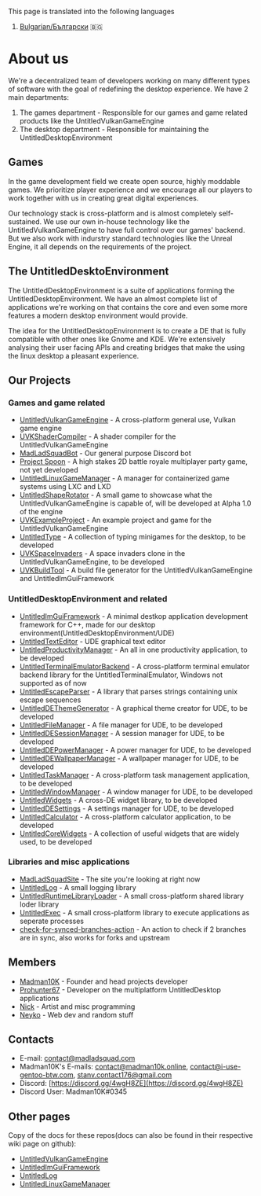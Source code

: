 This page is translated into the following languages
1. [Bulgarian/Български](https://madladsquad.com/translations/bg/main) 🇧🇬

# About us
We're a decentralized team of developers working on many different types of software with the goal of redefining the desktop experience. We have 2 main
departments:
1. The games department - Responsible for our games and game related products like the UntitledVulkanGameEngine
1. The desktop department - Responsible for maintaining the UntitledDesktopEnvironment

## Games
In the game development field we create open source, highly moddable games. We prioritize player experience and we encourage all our players to work
together with us in creating great digital experiences.

Our technology stack is cross-platform and is almost completely self-sustained. We use our own in-house technology like the UntitledVulkanGameEngine to
have full control over our games' backend. But we also work with indurstry standard technologies like the Unreal Engine, it all depends on the requirements
of the project.

## The UntitledDesktoEnvironment
The UntitledDesktopEnvironment is a suite of applications forming the UntitledDesktopEnvironment. We have an almost complete list of applications we're
working on that contains the core and even some more features a modern desktop environment would provide.

The idea for the UntitledDesktopEnvironment is to create a DE that is fully compatible with other ones like Gnome and KDE. We're extensively analysing
their user facing APIs and creating bridges that make the using the linux desktop a pleasant experience.

## Our Projects
### Games and game related
- [UntitledVulkanGameEngine](https://github.com/MadLadSquad/UntitledVulkanGameEngine) - A cross-platform general use, Vulkan game engine
- [UVKShaderCompiler](https://github.com/MadLadSquad/UVKShaderCompiler) - A shader compiler for the UntitledVulkanGameEngine
- [MadLadSquadBot](https://github.com/MadLadSquad/MadLadSquadBot) - Our general purpose Discord bot
- [Project Spoon](https://github.com/MadLadSquad/ProjectSpoon) - A high stakes 2D battle royale multiplayer party game, not yet developed
- [UntitledLinuxGameManager](https://github.com/MadLadSquad/UntitledLinuxGameManager) - A manager for containerized game systems using LXC and LXD
- [UntitledShapeRotator](https://github.com/MadLadSquad/UntitledShapeRotator) - A small game to showcase what the UntitledVulkanGameEngine is capable of,
will be developed at Alpha 1.0 of the engine
- [UVKExampleProject](https://github.com/MadLadSquad/UVKExampleProject) - An example project and game for the UntitledVulkanGameEngine
- [UntitledType](https://github.com/MadLadSquad/UntitledType) - A collection of typing minigames for the desktop, to be developed
- [UVKSpaceInvaders](https://github.com/MadLadSquad/UVKSpaceInvaders) - A space invaders clone in the UntitledVulkanGameEngine, to be developed
- [UVKBuildTool](https://github.com/MadLadSquad/UVKBuildTool) - A build file generator for the UntitledVulkanGameEngine and UntitledImGuiFramework

### UntitledDesktopEnvironment and related
- [UntitledImGuiFramework](https://github.com/MadLadSquad/UntitledImGuiFramework) - A minimal destkop application development framework for C++, 
made for our desktop environment(UntitledDesktopEnvironment/UDE)
- [UntitledTextEditor](https://github.com/MadLadSquad/UntitledTextEditor) - UDE graphical text editor
- [UntitledProductivityManager](https://github.com/MadLadSquad/UntitledProductivityManager) - An all in one productivity application, to be developed
- [UntitledTerminalEmulatorBackend](https://github.com/MadLadSquad/UTEBackend) - A cross-platform terminal emulator backend library for 
the UntitledTerminalEmulator, Windows not supported as of now
- [UntitledEscapeParser](https://github.com/MadLadSquad/UntitledEscapeParser) - A library that parses strings containing unix escape sequences
- [UntitledDEThemeGenerator](https://github.com/MadLadSquad/UntitledDEThemeGenerator) - A graphical theme creator for UDE, to be developed
- [UntitledFileManager](https://github.com/MadLadSquad/UntitledFileManager) - A file manager for UDE, to be developed
- [UntitledDESessionManager](https://github.com/MadLadSquad/UntitledDESessionManager) - A session manager for UDE, to be developed
- [UntitledDEPowerManager](https://github.com/MadLadSquad/UntitledDEPowerManager) - A power manager for UDE, to be developed
- [UntitledDEWallpaperManager](https://github.com/MadLadSquad/UntitledDEWallpaperManager) - A wallpaper manager for UDE, to be developed
- [UntitledTaskManager](https://github.com/MadLadSquad/UntitledTaskManager) - A cross-platform task management application, to be developed
- [UntitledWindowManager](https://github.com/MadLadSquad/UntitledWindowManager) - A window manager for UDE, to be developed
- [UntitledWidgets](https://github.com/MadLadSquad/UntitledWidgets) - A cross-DE widget library, to be developed
- [UntitledDESettings](https://github.com/MadLadSquad/UntitledDESettings) - A settings manager for UDE, to be developed
- [UntitledCalculator](https://github.com/MadLadSquad/UntitledCalculator) - A cross-platform calculator application, to be developed
- [UntitledCoreWidgets](https://github.com/MadLadSquad/UntitledCoreWidgets) - A collection of useful widgets that are widely used, to be developed

### Libraries and misc applications
- [MadLadSquadSite](https://github.com/MadLadSquad/MadLadSquadSite) - The site you're looking at right now
- [UntitledLog](https://github.com/MadLadSquad/UntitledLog) - A small logging library
- [UntitledRuntimeLibraryLoader](https://github.com/MadLadSquad/UntitledRuntimeLibraryLoader) - A small cross-platform shared library loder library
- [UntitledExec](https://github.com/MadLadSquad/UntitledExec) - A small cross-platform library to execute applications as seperate processes
- [check-for-synced-branches-action](https://github.com/MadLadSquad/check-for-synced-branches-action) - An action to check if 2 branches are in sync, 
also works for forks and upstream

## Members
- [Madman10K](https://github.com/Madman10K) - Founder and head projects developer
- [Prohunter67](https://github.com/ProHunter67BG) - Developer on the multiplatform UntitledDesktop applications
- [Nick](https://github.com/nick-1666) - Artist and misc programming
- [Neyko](https://github.com/Neyko641) - Web dev and random stuff

## Contacts
- E-mail: contact@madladsquad.com
- Madman10K's E-mails: contact@madman10k.online, contact@i-use-gentoo-btw.com, stanv.contact176@gmail.com
- Discord: [https://discord.gg/4wgH8ZE](https://discord.gg/4wgH8ZE)
- Discord User: Madman10K#0345

## Other pages
Copy of the docs for these repos(docs can also be found in their respective wiki page on github):
- [UntitledVulkanGameEngine](https://madladsquad.com/docs/UntitledVulkanGameEngine/Home)
- [UntitledImGuiFramework](https://madladsquad.com/docs/UntitledImGuiFramework/Home)
- [UntitledLog](https://madladsquad.com/docs/UntitledLog/Home)
- [UntitledLinuxGameManager](https://madladsquad.com/docs/UntitledLinuxGameManager/Home)
